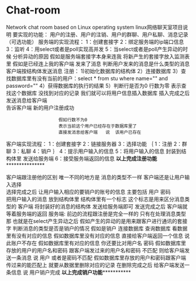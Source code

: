 # Chat-room
Network chat room based on Linux operating system
linux网络聊天室项目说明
	要实现的功能：
		用户的注册、用户的注销、用户的群聊、用户私聊、消息记录（可选功能）
	服务端的实现流程：
		1：创建套接字
		2：绑定服务端的ip端口信息
		3：监听
		4：用select或者是poll实现高并发
		5：当select或者是poll产生异动的时候
			分析异动的原因
			假如是服务端套接字本身来连我   将新产生的套接字放入监测表里
			假如是已经连上我的客户端  发来了消息
			判断用户发来的消息是什么类型的消息  
			客户端按结构体发送消息
			注册：
				1)初始化数据库的结构体
				2）连接数据库
				3）查找数据库里有没有当前的用户：select * from stu where name="" and password=""
				4）获得数据库的执行的结果
				5）判断行是否为0
						行数为零 表示查找这个数据库  没找到对应的记录
						我们就可以将用户信息插入数据库
						插入完成之后  发送消息给客户端  
						告诉客户端  新的用户注册成功
						
						假如行数不为0
						表示当前这个用户已经存在于数据库里了
						直接发消息给客户端   说  该用户已存在
  
  客户端实现流程：
					1：创建套接字
					2：链接服务器
					3：选择功能
						｛
							1：注册
							2：群聊
							3：私聊
							4：销户
						｝
					4：提示用户输入的信息
					5：将用户输入的信息 封装到结构体里  发送给服务端
					6：接受服务端返回的信息
******************以上完成注册功能*********************************

客户端跟注册他的区别
	唯一不同的地方是 消息的类型不一样
	客户端还是让用户输入选择   
	选择完成之后   让用户输入相应的要销户的账号的信息
			主要包括  用户  密码   
			把用户输入的消息  放到结构体里
			结构体里有一个标志
			这个标志是用来区分消息类型的
	客户端   将封装好的消息的结构体   发送给服务端即可
			发送完成之后  客户端就等着服务端的返回
服务端:
	前边的流程跟注册是完全一样的
		只有在处理消息类型那  也就是在select产生异动之后
		假如产生的异动的是用来跟客户进行通讯的套接字
			判断消息的类型是否是销户的情况
			假如是销户
				连接数据库
				查询数据库  看数据里有没有对应的信息
				假如数据库里没有对应的信息
					直接给客户端返回一个信息  说  此账户不存在
				假如数据库里有对应的信息
					你还要比对用户名  密码
					假如数据库里存放的用户的用户名和密码
					跟客户端发过来的用户名和密码  不匹配
					则给客户端发送一条消息 说  用户  或者是密码不匹配
					假如数据库里存放的用户和密码跟客户端传过来的能匹配上
				就要从数据里删除对应的记录
					在删除完成之后    给客户端发送一条信息  说
					用户销户完成
****************************以上完成销户功能***************************************
			
			
			
			
			
			
			
			
			
			
